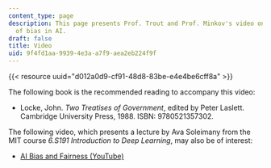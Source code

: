 ```yaml
---
content_type: page
description: This page presents Prof. Trout and Prof. Minkov's video on the problem
  of bias in AI.
draft: false
title: Video
uid: 9f4fd1aa-9939-4e3a-a7f9-aea2eb224f9f
---
```

{{< resource uuid="d012a0d9-cf91-48d8-83be-e4e4be6cff8a" >}}

The following book is the recommended reading to accompany this video:

- Locke, John. *Two Treatises of Government*, edited by Peter Laslett. Cambridge University Press, 1988. ISBN: 9780521357302.

The following video, which presents a lecture by Ava Soleimany from the MIT course *6.S191 Introduction to Deep Learning*, may also be of interest: 

- [AI Bias and Fairness (YouTube)](https://www.youtube.com/watch?v=wmyVODy_WD8&list=PLtBw6njQRU-rwp5__7C0oIVt26ZgjG9NI&index=18)